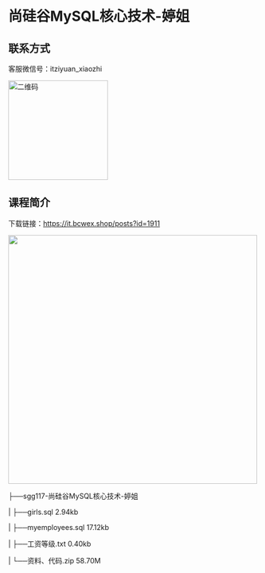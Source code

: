 # 尚硅谷MySQL核心技术-婷姐

## 联系方式

客服微信号：itziyuan_xiaozhi

<img src="https://ziyuanyun.oss-cn-guangzhou.aliyuncs.com/common/20240614073449/666b82192834a.jpg" width="200" height="200" alt="二维码">

## 课程简介

下载链接：https://it.bcwex.shop/posts?id=1911

<img src="https://ziyuanyun.oss-cn-guangzhou.aliyuncs.com/yun/20240515183603/6644901372e7c.jpg" width="500" alt="">

  ├──sgg117-尚硅谷MySQL核心技术-婷姐

 | ├──girls.sql 2.94kb

 | ├──myemployees.sql 17.12kb

 | ├──工资等级.txt 0.40kb

 | └──资料、代码.zip 58.70M

  
